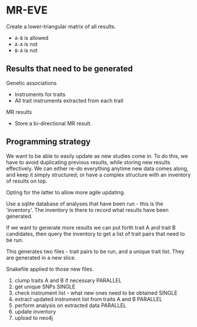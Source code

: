 # MR-EVE

Create a lower-triangular matrix of all results.

- `A-B` is allowed
- `A-A` is not
- `B-A` is not

## Results that need to be generated

Genetic associations
- Instruments for traits
- All trait instruments extracted from each trait

MR results
- Store a bi-directional MR result. 

## Programming strategy

We want to be able to easily update as new studies come in. To do this, we have to avoid duplicating previous results, while storing new results effectively. We can either re-do everything anytime new data comes along, and keep it simply structured; or have a complex structure with an inventory of results on top.

Opting for the latter to allow more agile updating.

Use a sqlite database of analyses that have been run - this is the 'inventory'. The inventory is there to record what results have been generated.

If we want to generate more results we can put forth trait A and trait B candidates, then query the inventory to get a list of trait pairs that need to be run.

This generates two files - trait pairs to be run, and a unique trait list. They are generated in a new slice.

Snakefile applied to those new files.
1. clump traits A and B if necessary PARALLEL
2. get unique SNPs SINGLE
3. check instrument list - what new ones need to be obtained SINGLE
4. extract updated instrument list from traits A and B PARALLEL
5. perform analysis on extracted data PARALLEL
6. update inventory
7. upload to neo4j
